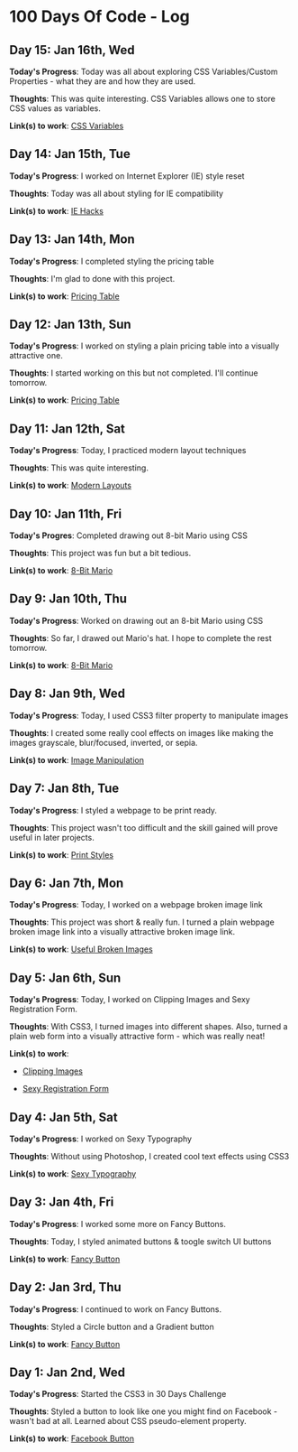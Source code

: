# 100 Days Of Code - Log


## Day 15: Jan 16th, Wed

**Today's Progress**: Today was all about exploring CSS Variables/Custom Properties - what they are and how they are used.

**Thoughts**: This was quite interesting. CSS Variables allows one to store CSS values as variables. 

**Link(s) to work**: [CSS Variables](https://github.com/mattocodes/css-variables)


## Day 14: Jan 15th, Tue

**Today's Progress**: I worked on Internet Explorer (IE) style reset

**Thoughts**: Today was all about styling for IE compatibility

**Link(s) to work**: [IE Hacks](https://github.com/mattocodes/ie-hacks)


## Day 13: Jan 14th, Mon

**Today's Progress**: I completed styling the pricing table

**Thoughts**: I'm glad to done with this project. 

**Link(s) to work**: [Pricing Table](https://github.com/mattocodes/pricing-table)


## Day 12: Jan 13th, Sun

**Today's Progress**: I worked on styling a plain pricing table into a visually attractive one.

**Thoughts**: I started working on this but not completed. I'll continue tomorrow.

**Link(s) to work**: [Pricing Table](https://github.com/mattocodes/pricing-table)


## Day 11: Jan 12th, Sat

**Today's Progress**: Today, I practiced modern layout techniques

**Thoughts**: This was quite interesting.

**Link(s) to work**: [Modern Layouts](https://github.com/mattocodes/modern-layouts)


## Day 10: Jan 11th, Fri

**Today's Progres**: Completed drawing out 8-bit Mario using CSS

**Thoughts**: This project was fun but a bit tedious.

**Link(s) to work**: [8-Bit Mario](https://github.com/mattocodes/eight-bit-mario)


## Day 9: Jan 10th, Thu

**Today's Progress**: Worked on drawing out an 8-bit Mario using CSS

**Thoughts**: So far, I drawed out Mario's hat. I hope to complete the rest tomorrow.

**Link(s) to work**: [8-Bit Mario](https://github.com/mattocodes/eight-bit-mario)


## Day 8: Jan 9th, Wed

**Today's Progress**: Today, I used CSS3 filter property to manipulate images

**Thoughts**: I created some really cool effects on images like making the images grayscale, blur/focused, inverted, or sepia.

**Link(s) to work**: [Image Manipulation](https://github.com/mattocodes/image-manipulation)


## Day 7: Jan 8th, Tue

**Today's Progress**: I styled a webpage to be print ready.

**Thoughts**: This project wasn't too difficult and the skill gained will prove useful in later projects.

**Link(s) to work**: [Print Styles](https://github.com/mattocodes/print-styles)


## Day 6: Jan 7th, Mon

**Today's Progress**: Today, I worked on a webpage broken image link 

**Thoughts**: This project was short & really fun. I turned a plain webpage broken image link into a visually attractive broken image link. 

**Link(s) to work**: [Useful Broken Images](https://github.com/mattocodes/useful-broken-images)


## Day 5: Jan 6th, Sun

**Today's Progress**: Today, I worked on Clipping Images and Sexy Registration Form. 

**Thoughts**: With CSS3, I turned images into different shapes. Also, turned a plain web form into a visually attractive form - which was really neat!

**Link(s) to work**:
 *  [Clipping Images](https://github.com/mattocodes/clipping-images)
 
 *  [Sexy Registration Form](https://github.com/mattocodes/sexy-registration-form)


## Day 4: Jan 5th, Sat

**Today's Progress**: I worked on Sexy Typography

**Thoughts**: Without using Photoshop, I created cool text effects using CSS3

**Link(s) to work**: [Sexy Typography](https://github.com/mattocodes/sexy-typography)


## Day 3: Jan 4th, Fri

**Today's Progress**: I worked some more on Fancy Buttons. 

**Thoughts**: Today, I styled animated buttons & toogle switch UI buttons

**Link(s) to work**: [Fancy Button](https://github.com/mattocodes/fancy-buttons)


## Day 2: Jan 3rd, Thu

**Today's Progress**: I continued to work on Fancy Buttons.

**Thoughts**: Styled a Circle button and a Gradient button

**Link(s) to work**: [Fancy Button](https://github.com/mattocodes/fancy-buttons)


## Day 1: Jan 2nd, Wed

**Today's Progress**: Started the CSS3 in 30 Days Challenge

**Thoughts**: Styled a button to look like one you might find on Facebook - wasn't bad at all. Learned about CSS pseudo-element 
property.
  
**Link(s) to work**: [Facebook Button](https://github.com/mattocodes/fancy-buttons)
